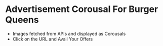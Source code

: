 # Advertisement Corousal For Burger Queens

* Images fetched from APIs and displayed as Corousals 
* Click on the URL and Avail Your Offers